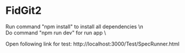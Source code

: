 # FidGit2

Run command "npm install" to install all dependencies \n \
Do command "npm run dev" for run app \

Open following link for test: http://localhost:3000/Test/SpecRunner.html
